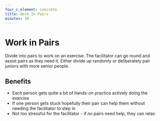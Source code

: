 ```yaml
---
four_c_element: concrete
title: Work In Pairs
minutes: 30
---
```


# Work in Pairs

Divide into pairs to work on an exercise. The facilitator can go round and assist pairs as they need it. Either divide up randomly or deliberately pair juniors with more senior people.

## Benefits
* Each person gets quite a bit of hands-on practice actively doing the exercise
* If one person gets stuck hopefully their pair can help them without needing the facilitator to step in
* Not too stressful for the facilitator - if no pairs need help, they can relax
